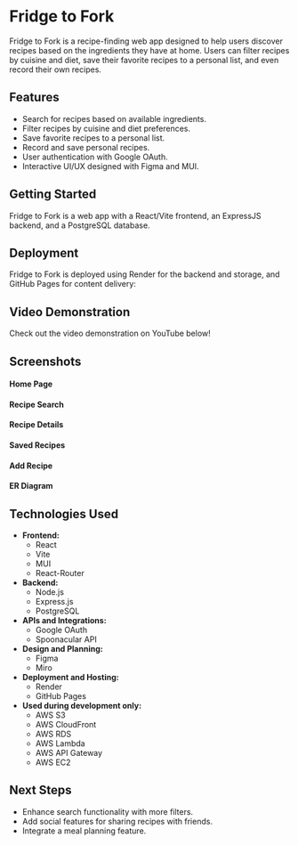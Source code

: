 # Fridge to Fork

Fridge to Fork is a recipe-finding web app designed to help users discover recipes based on the ingredients they have at home. Users can filter recipes by cuisine and diet, save their favorite recipes to a personal list, and even record their own recipes.

## Features

- Search for recipes based on available ingredients.
- Filter recipes by cuisine and diet preferences.
- Save favorite recipes to a personal list.
- Record and save personal recipes.
- User authentication with Google OAuth.
- Interactive UI/UX designed with Figma and MUI.

## Getting Started

Fridge to Fork is a web app with a React/Vite frontend, an ExpressJS backend, and a PostgreSQL database.

## Deployment

Fridge to Fork is deployed using Render for the backend and storage, and GitHub Pages for content delivery:

## Video Demonstration

Check out the video demonstration on YouTube below!

<!-- [![Fridge to Fork screencast](https://img.youtube.com/vi/your_video_id/0.jpg)](https://www.youtube.com/watch?v=your_video_id) -->

## Screenshots

#### Home Page

<!-- ![Home Page](/static/home_page.png) -->

#### Recipe Search

<!-- ![Recipe Search](/static/recipe_search.png) -->

#### Recipe Details

<!-- ![Recipe Details](/static/recipe_details.png) -->

#### Saved Recipes

<!-- ![Saved Recipes](/static/saved_recipes.png) -->

#### Add Recipe

<!-- ![Add Recipe](/static/add_recipe.png) -->

#### ER Diagram

<!-- ![ER Diagram](/static/er-diagram.png) -->

## Technologies Used

- **Frontend:**
  - React
  - Vite
  - MUI
  - React-Router
- **Backend:**
  - Node.js
  - Express.js
  - PostgreSQL
- **APIs and Integrations:**
  - Google OAuth
  - Spoonacular API
- **Design and Planning:**
  - Figma
  - Miro
- **Deployment and Hosting:**
  - Render
  - GitHub Pages
- **Used during development only:**
  - AWS S3
  - AWS CloudFront
  - AWS RDS
  - AWS Lambda
  - AWS API Gateway
  - AWS EC2

## Next Steps

- Enhance search functionality with more filters.
- Add social features for sharing recipes with friends.
- Integrate a meal planning feature.
